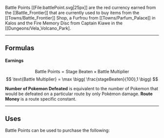 Battle Points [[File:battlePoint.svg|25px]] are the red currency earned from the [[Battle_Frontier]] that are currently used to buy items from the [[Towns/Battle_Frontier]] Shop, a Furfrou from [[Towns/Parfum_Palace]] in Kalos and the Fire Memory Disc from Captain Kiawe in the [[Dungeons/Vela_Volcano_Park].

---

## Formulas
#### Earnings
$$ \text{Battle Points} =\text{Stage Beaten} \times \text{Battle Multiplier} $$
$$ \text{Battle Multiplier} = \max \bigg( \frac{stageBeaten}{100},1 \bigg) $$

**Number of Pokemon Defeated** is equivalent to the number of Pokemon that would be defeated on a particular route by only Pokémon damage.
**Route Money** is a route specific constant.

---

## Uses
Battle Points can be used to purchase the following:
